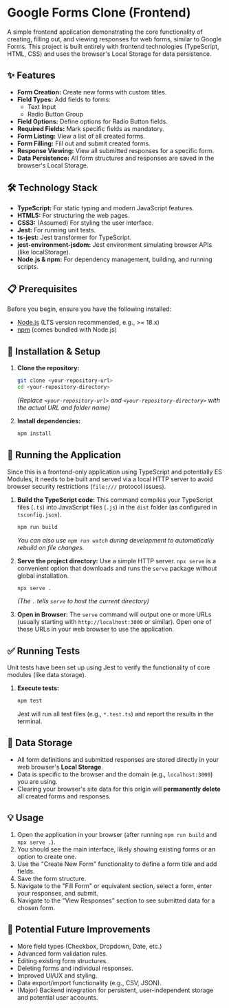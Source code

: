 # Google Forms Clone (Frontend)

A simple frontend application demonstrating the core functionality of creating, filling out, and viewing responses for web forms, similar to Google Forms. This project is built entirely with frontend technologies (TypeScript, HTML, CSS) and uses the browser's Local Storage for data persistence.

## ✨ Features

*   **Form Creation:** Create new forms with custom titles.
*   **Field Types:** Add fields to forms:
    *   Text Input
    *   Radio Button Group
*   **Field Options:** Define options for Radio Button fields.
*   **Required Fields:** Mark specific fields as mandatory.
*   **Form Listing:** View a list of all created forms.
*   **Form Filling:** Fill out and submit created forms.
*   **Response Viewing:** View all submitted responses for a specific form.
*   **Data Persistence:** All form structures and responses are saved in the browser's Local Storage.

## 🛠️ Technology Stack

*   **TypeScript:** For static typing and modern JavaScript features.
*   **HTML5:** For structuring the web pages.
*   **CSS3:** (Assumed) For styling the user interface.
*   **Jest:** For running unit tests.
*   **ts-jest:** Jest transformer for TypeScript.
*   **jest-environment-jsdom:** Jest environment simulating browser APIs (like localStorage).
*   **Node.js & npm:** For dependency management, building, and running scripts.

## 📋 Prerequisites

Before you begin, ensure you have the following installed:

*   [Node.js](https://nodejs.org/) (LTS version recommended, e.g., >= 18.x)
*   [npm](https://www.npmjs.com/) (comes bundled with Node.js)

## 🚀 Installation & Setup

1.  **Clone the repository:**
    ```bash
    git clone <your-repository-url>
    cd <your-repository-directory>
    ```
    *(Replace `<your-repository-url>` and `<your-repository-directory>` with the actual URL and folder name)*

2.  **Install dependencies:**
    ```bash
    npm install
    ```

## 🏃 Running the Application

Since this is a frontend-only application using TypeScript and potentially ES Modules, it needs to be built and served via a local HTTP server to avoid browser security restrictions (`file:///` protocol issues).

1.  **Build the TypeScript code:**
    This command compiles your TypeScript files (`.ts`) into JavaScript files (`.js`) in the `dist` folder (as configured in `tsconfig.json`).
    ```bash
    npm run build
    ```
    *You can also use `npm run watch` during development to automatically rebuild on file changes.*

2.  **Serve the project directory:**
    Use a simple HTTP server. `npx serve` is a convenient option that downloads and runs the `serve` package without global installation.
    ```bash
    npx serve .
    ```
    *(The `.` tells `serve` to host the current directory)*

3.  **Open in Browser:**
    The `serve` command will output one or more URLs (usually starting with `http://localhost:3000` or similar). Open one of these URLs in your web browser to use the application.

## ✅ Running Tests

Unit tests have been set up using Jest to verify the functionality of core modules (like data storage).

1.  **Execute tests:**
    ```bash
    npm test
    ```
    Jest will run all test files (e.g., `*.test.ts`) and report the results in the terminal.

## 💾 Data Storage

*   All form definitions and submitted responses are stored directly in your web browser's **Local Storage**.
*   Data is specific to the browser and the domain (e.g., `localhost:3000`) you are using.
*   Clearing your browser's site data for this origin will **permanently delete** all created forms and responses.

## 💡 Usage

1.  Open the application in your browser (after running `npm run build` and `npx serve .`).
2.  You should see the main interface, likely showing existing forms or an option to create one.
3.  Use the "Create New Form" functionality to define a form title and add fields.
4.  Save the form structure.
5.  Navigate to the "Fill Form" or equivalent section, select a form, enter your responses, and submit.
6.  Navigate to the "View Responses" section to see submitted data for a chosen form.

## 🚀 Potential Future Improvements

*   More field types (Checkbox, Dropdown, Date, etc.)
*   Advanced form validation rules.
*   Editing existing form structures.
*   Deleting forms and individual responses.
*   Improved UI/UX and styling.
*   Data export/import functionality (e.g., CSV, JSON).
*   (Major) Backend integration for persistent, user-independent storage and potential user accounts.

